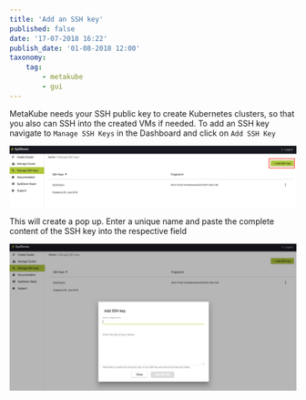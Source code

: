 ```yaml
---
title: 'Add an SSH key'
published: false
date: '17-07-2018 16:22'
publish_date: '01-08-2018 12:00'
taxonomy:
    tag:
        - metakube
        - gui
---
```


MetaKube needs your SSH public key to create Kubernetes clusters, so that you also can SSH into the created VMs if needed. To add an SSH key navigate to `Manage SSH Keys` in the Dashboard and click on `Add SSH Key`

![](metakube_add-ssh-key_01.png)

 This will create a pop up. Enter a unique name and paste the complete content of the SSH key into the respective field

![](metakube_add-ssh-key_02.png)
